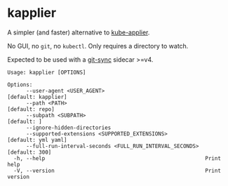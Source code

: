 # kapplier

A simpler (and faster) alternative to [kube-applier](https://github.com/box/kube-applier).

No GUI, no `git`, no `kubectl`. Only requires a directory to watch.

Expected to be used with a [git-sync](https://github.com/kubernetes/git-sync) sidecar >=v4.

```
Usage: kapplier [OPTIONS]

Options:
      --user-agent <USER_AGENT>                                [default: kapplier]
      --path <PATH>                                            [default: repo]
      --subpath <SUBPATH>                                      [default: ]
      --ignore-hidden-directories
      --supported-extensions <SUPPORTED_EXTENSIONS>            [default: yml yaml]
      --full-run-interval-seconds <FULL_RUN_INTERVAL_SECONDS>  [default: 300]
  -h, --help                                                   Print help
  -V, --version                                                Print version
```
